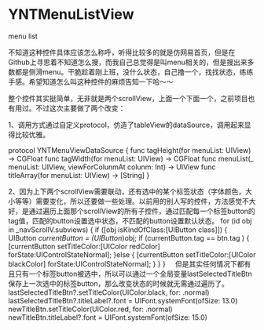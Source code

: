 # YNTMenuListView
menu list

不知道这种控件具体应该怎么称呼，听得比较多的就是仿网易首页，但是在Github上寻思着不知道怎么搜，而我自己总觉得是叫menu相关的，但是搜出来多数都是侧滑menu。干脆趁着刚上班，没什么状态，自己撸一个，找找状态，练练手感。希望知道怎么叫这种控件的麻烦告知一下哈～～

整个控件其实挺简单，无非就是两个scrollView，上面一个下面一个，之前项目也有用过。不过这次主要做了两个改变：

1、调用方式通过自定义protocol，仿造了tableView的dataSource，调用起来显得比较优雅。

protocol YNTMenuViewDataSource {
    func tagHeight(for menuList: UIView) -> CGFloat
    func tagWidth(for menuList: UIView) -> CGFloat
    func menuList(_ menuList: UIView, viewForColunmAt colunm: Int) -> UIView
    func titleArray(for menuList: UIView) -> [String]
}

2、因为上下两个scrollView需要联动，还有选中的某个标签状态（字体颜色，大小等等）需要变化，所以还要做一些处理。以前用的别人写的控件，方法感觉不大好，是通过遍历上面那个scrollView的所有子控件，通过匹配每一个标签button的tag值，匹配的button设置选中状态，不匹配的button设置默认状态。
for (id obj in _navScrollV.subviews) {
    if ([obj isKindOfClass:[UIButton class]]) {
        UIButton *currentButton = (UIButton*)obj;
        if (currentButton.tag == btn.tag ) {
            [currentButton setTitleColor:[UIColor redColor] forState:UIControlStateNormal];
        }else {
            [currentButton setTitleColor:[UIColor blackColor] forState:UIControlStateNormal];
        }
    }
}
   
但是其实任何情况下都有且只有一个标签button被选中，所以可以通过一个全局变量lastSelectedTitleBtn保存上一次选中的标签button，那么改变状态的时候就无需通过遍历了。
lastSelectedTitleBtn?.setTitleColor(UIColor.black, for: .normal)
lastSelectedTitleBtn?.titleLabel?.font = UIFont.systemFont(ofSize: 13.0)
newTitleBtn.setTitleColor(UIColor.red, for: .normal)
newTitleBtn.titleLabel?.font = UIFont.systemFont(ofSize: 15.0)
